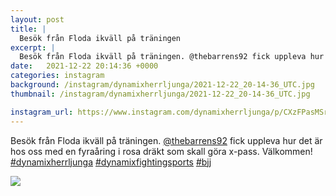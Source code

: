 ```yaml
---
layout: post
title: |
  Besök från Floda ikväll på träningen
excerpt: |
  Besök från Floda ikväll på träningen. @thebarrens92 fick uppleva hur det är hos oss med en fyraåring i rosa dräkt som skall göra x-pass. Välkommen!   
date:   2021-12-22 20:14:36 +0000
categories: instagram
background: /instagram/dynamixherrljunga/2021-12-22_20-14-36_UTC.jpg
thumbnail: /instagram/dynamixherrljunga/2021-12-22_20-14-36_UTC.jpg

instagram_url: https://www.instagram.com/dynamixherrljunga/p/CXzFPasMSrp
---
```

Besök från Floda ikväll på träningen. [@thebarrens92](https://www.instagram.com/thebarrens92/) fick uppleva hur det är hos oss med en fyraåring i rosa dräkt som skall göra x-pass. Välkommen! [#dynamixherrljunga](https://www.instagram.com/explore/tags/dynamixherrljunga/) [#dynamixfightingsports](https://www.instagram.com/explore/tags/dynamixfightingsports/) [#bjj](https://www.instagram.com/explore/tags/bjj/)



<img src='{{ site.baseurl }}/instagram/dynamixherrljunga/2021-12-22_20-14-36_UTC.jpg' class='img-fluid' />
